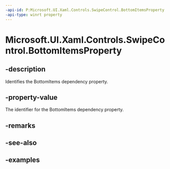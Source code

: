 ```yaml
---
-api-id: P:Microsoft.UI.Xaml.Controls.SwipeControl.BottomItemsProperty
-api-type: winrt property
---
```

<!-- Property syntax.
public DependencyProperty BottomItemsProperty { get; }
-->

# Microsoft.UI.Xaml.Controls.SwipeControl.BottomItemsProperty


## -description

Identifies the BottomItems dependency property.


## -property-value

The identifier for the BottomItems dependency property.


## -remarks


## -see-also


## -examples


